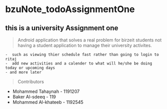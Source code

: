 # bzuNote_todoAssignmentOne
## this is a university Assignment one
>  Android application that solves a real problem for birzeit students
> not having a student application to manage their university activites.

    -  such as viewing thier schedule fast rather than going to login to ritaj
    -  add new activities and a calender to what will he/she be doing today or upcoming days 
    - and more later


> Contributors 
  - Mohammed Tahaynah - 1191207
  - Baker Al-sdeeq - 119
  - Mohammed Al-khateeb - 1192545
